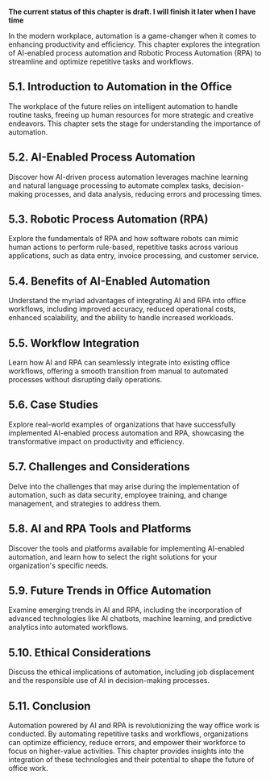 **The current status of this chapter is draft. I will finish it later when I have time**

In the modern workplace, automation is a game-changer when it comes to enhancing productivity and efficiency. This chapter explores the integration of AI-enabled process automation and Robotic Process Automation (RPA) to streamline and optimize repetitive tasks and workflows.

5.1. **Introduction to Automation in the Office**
-------------------------------------------------

The workplace of the future relies on intelligent automation to handle routine tasks, freeing up human resources for more strategic and creative endeavors. This chapter sets the stage for understanding the importance of automation.

5.2. **AI-Enabled Process Automation**
--------------------------------------

Discover how AI-driven process automation leverages machine learning and natural language processing to automate complex tasks, decision-making processes, and data analysis, reducing errors and processing times.

5.3. **Robotic Process Automation (RPA)**
-----------------------------------------

Explore the fundamentals of RPA and how software robots can mimic human actions to perform rule-based, repetitive tasks across various applications, such as data entry, invoice processing, and customer service.

5.4. **Benefits of AI-Enabled Automation**
------------------------------------------

Understand the myriad advantages of integrating AI and RPA into office workflows, including improved accuracy, reduced operational costs, enhanced scalability, and the ability to handle increased workloads.

5.5. **Workflow Integration**
-----------------------------

Learn how AI and RPA can seamlessly integrate into existing office workflows, offering a smooth transition from manual to automated processes without disrupting daily operations.

5.6. **Case Studies**
---------------------

Explore real-world examples of organizations that have successfully implemented AI-enabled process automation and RPA, showcasing the transformative impact on productivity and efficiency.

5.7. **Challenges and Considerations**
--------------------------------------

Delve into the challenges that may arise during the implementation of automation, such as data security, employee training, and change management, and strategies to address them.

5.8. **AI and RPA Tools and Platforms**
---------------------------------------

Discover the tools and platforms available for implementing AI-enabled automation, and learn how to select the right solutions for your organization's specific needs.

5.9. **Future Trends in Office Automation**
-------------------------------------------

Examine emerging trends in AI and RPA, including the incorporation of advanced technologies like AI chatbots, machine learning, and predictive analytics into automated workflows.

5.10. **Ethical Considerations**
--------------------------------

Discuss the ethical implications of automation, including job displacement and the responsible use of AI in decision-making processes.

5.11. **Conclusion**
--------------------

Automation powered by AI and RPA is revolutionizing the way office work is conducted. By automating repetitive tasks and workflows, organizations can optimize efficiency, reduce errors, and empower their workforce to focus on higher-value activities. This chapter provides insights into the integration of these technologies and their potential to shape the future of office work.
